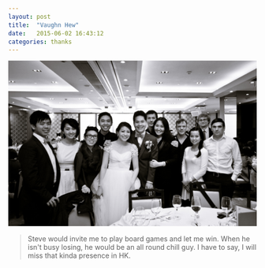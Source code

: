 ```yaml
---
layout: post
title:  "Vaughn Hew"
date:   2015-06-02 16:43:12
categories: thanks
---
```


![photo](/images/vaughn-hew.jpg)

> Steve would invite me to play board games and let me win.
When he isn't busy losing, he would be an all round chill guy. I have to say, I will miss that kinda presence in HK.
